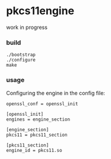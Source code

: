 # pkcs11engine

work in progress

### build

```
./bootstrap
./configure
make
```

### usage

Configuring the engine in the config file:
```
openssl_conf = openssl_init

[openssl_init]
engines = engine_section

[engine_section]
pkcs11 = pkcs11_section

[pkcs11_section]
engine_id = pkcs11.so
